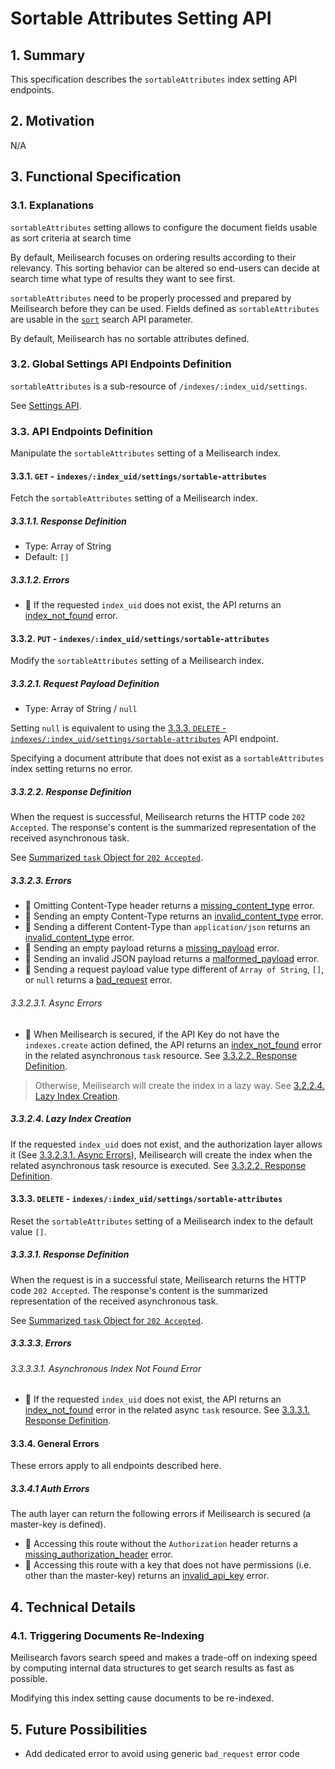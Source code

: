 # Sortable Attributes Setting API

## 1. Summary

This specification describes the `sortableAttributes` index setting API endpoints.

## 2. Motivation
N/A

## 3. Functional Specification

### 3.1. Explanations

`sortableAttributes` setting allows to configure the document fields usable as sort criteria at search time

By default, Meilisearch focuses on ordering results according to their relevancy. This sorting behavior can be altered so end-users can decide at search time what type of results they want to see first.

`sortableAttributes` need to be properly processed and prepared by Meilisearch before they can be used. Fields defined as `sortableAttributes` are usable in the [`sort`](0118-search-api.md#1213-sort) search API parameter.

By default, Meilisearch has no sortable attributes defined.

### 3.2. Global Settings API Endpoints Definition

`sortableAttributes` is a sub-resource of `/indexes/:index_uid/settings`.

See [Settings API](0000-settings-api.md).

### 3.3. API Endpoints Definition

Manipulate the `sortableAttributes` setting of a Meilisearch index.

#### 3.3.1. `GET` - `indexes/:index_uid/settings/sortable-attributes`

Fetch the `sortableAttributes` setting of a Meilisearch index.

##### 3.3.1.1. Response Definition

- Type: Array of String
- Default: `[]`

##### 3.3.1.2. Errors

- 🔴 If the requested `index_uid` does not exist, the API returns an [index_not_found](0061-error-format-and-definitions.md#index_not_found) error.

#### 3.3.2. `PUT` - `indexes/:index_uid/settings/sortable-attributes`

Modify the `sortableAttributes` setting of a Meilisearch index.

##### 3.3.2.1. Request Payload Definition

- Type: Array of String / `null`

Setting `null` is equivalent to using the [3.3.3. `DELETE` - `indexes/:index_uid/settings/sortable-attributes`](#333-delete---indexesindexuidsettingssortable-attributes) API endpoint.

Specifying a document attribute that does not exist as a `sortableAttributes` index setting returns no error.

##### 3.3.2.2. Response Definition

When the request is successful, Meilisearch returns the HTTP code `202 Accepted`. The response's content is the summarized representation of the received asynchronous task.

See [Summarized `task` Object for `202 Accepted`](0060-tasks-api.md#summarized-task-object-for-202-accepted).

##### 3.3.2.3. Errors

- 🔴 Omitting Content-Type header returns a [missing_content_type](0061-error-format-and-definitions.md#missing_content_type) error.
- 🔴 Sending an empty Content-Type returns an [invalid_content_type](0061-error-format-and-definitions.md#invalid_content_type) error.
- 🔴 Sending a different Content-Type than `application/json` returns an [invalid_content_type](0061-error-format-and-definitions.md#invalid_content_type) error.
- 🔴 Sending an empty payload returns a [missing_payload](0061-error-format-and-definitions.md#missing_payload) error.
- 🔴 Sending an invalid JSON payload returns a [malformed_payload](0061-error-format-and-definitions.md#malformed_payload) error.
- 🔴 Sending a request payload value type different of `Array of String`, `[]`,  or `null` returns a [bad_request](0061-error-format-and-definitions.md#bad_request) error.

###### 3.3.2.3.1. Async Errors

- 🔴 When Meilisearch is secured, if the API Key do not have the `indexes.create` action defined, the API returns an [index_not_found](0061-error-format-and-definitions.md#index_not_found) error in the related asynchronous `task` resource. See [3.3.2.2. Response Definition](#3222-response-definition).

> Otherwise, Meilisearch will create the index in a lazy way. See [3.2.2.4. Lazy Index Creation](#3224-lazy-index-creation).

##### 3.3.2.4. Lazy Index Creation

If the requested `index_uid` does not exist, and the authorization layer allows it (See [3.3.2.3.1. Async Errors](#33231-async-errors)), Meilisearch will create the index when the related asynchronous task resource is executed. See [3.3.2.2. Response Definition](#3322-response-definition).

#### 3.3.3. `DELETE` - `indexes/:index_uid/settings/sortable-attributes`

Reset the `sortableAttributes` setting of a Meilisearch index to the default value `[]`.

##### 3.3.3.1. Response Definition

When the request is in a successful state, Meilisearch returns the HTTP code `202 Accepted`. The response's content is the summarized representation of the received asynchronous task.

See [Summarized `task` Object for `202 Accepted`](0060-tasks-api.md#summarized-task-object-for-202-accepted).

##### 3.3.3.3. Errors

###### 3.3.3.3.1. Asynchronous Index Not Found Error

- 🔴 If the requested `index_uid` does not exist, the API returns an [index_not_found](0061-error-format-and-definitions.md#index_not_found) error in the related async `task` resource. See [3.3.3.1. Response Definition](#3331-response-definition).

#### 3.3.4. General Errors

These errors apply to all endpoints described here.

##### 3.3.4.1 Auth Errors

The auth layer can return the following errors if Meilisearch is secured (a master-key is defined).

- 🔴 Accessing this route without the `Authorization` header returns a [missing_authorization_header](0061-error-format-and-definitions.md#missing_authorization_header) error.
- 🔴 Accessing this route with a key that does not have permissions (i.e. other than the master-key) returns an [invalid_api_key](0061-error-format-and-definitions.md#invalid_api_key) error.

## 4. Technical Details

### 4.1. Triggering Documents Re-Indexing

Meilisearch favors search speed and makes a trade-off on indexing speed by computing internal data structures to get search results as fast as possible.

Modifying this index setting cause documents to be re-indexed.

## 5. Future Possibilities

- Add dedicated error to avoid using generic `bad_request` error code